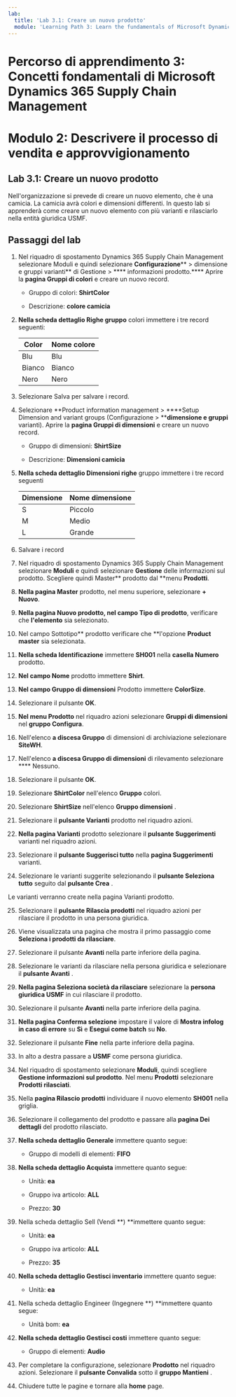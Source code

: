 ```yaml
---
lab:
  title: 'Lab 3.1: Creare un nuovo prodotto'
  module: 'Learning Path 3: Learn the fundamentals of Microsoft Dynamics 365 Supply Chain Management'
---
```


# Percorso di apprendimento 3: Concetti fondamentali di Microsoft Dynamics 365 Supply Chain Management
# Modulo 2: Descrivere il processo di vendita e approvvigionamento

## Lab 3.1: Creare un nuovo prodotto

Nell'organizzazione si prevede di creare un nuovo elemento, che è una camicia. La camicia avrà colori e dimensioni differenti. In questo lab si apprenderà come creare un nuovo elemento con più varianti e rilasciarlo nella entità giuridica USMF.

## Passaggi del lab

1. Nel riquadro di spostamento Dynamics 365 Supply Chain Management selezionare Moduli e quindi selezionare **Configurazione**** > dimensione e gruppi varianti** di Gestione > **** informazioni prodotto.**** Aprire la **pagina Gruppi di colori** e creare un nuovo record.

    - Gruppo di colori: **ShirtColor**

    - Descrizione: **colore camicia**

2. **Nella scheda dettaglio Righe gruppo** colori immettere i tre record seguenti:

    | **Color** | **Nome colore** |
    |-----------|----------------|
    | Blu      | Blu           |
    | Bianco     | Bianco          |
    | Nero     | Nero          |


3. Selezionare Salva per salvare i record.

4. Selezionare **Product information management > ****Setup Dimension and variant groups (Configurazione > ****dimensione e gruppi** varianti). Aprire la **pagina Gruppi di dimensioni** e creare un nuovo record.

    - Gruppo di dimensioni: **ShirtSize**

    - Descrizione: **Dimensioni camicia**

5. **Nella scheda dettaglio Dimensioni righe** gruppo immettere i tre record seguenti

    | **Dimensione** | **Nome dimensione** |
    |----------|---------------|
    | S        | Piccolo         |
    | M        | Medio        |
    | L        | Grande         |


6. Salvare i record

7. Nel riquadro di spostamento Dynamics 365 Supply Chain Management selezionare **Moduli** e quindi selezionare **Gestione** delle informazioni sul prodotto. Scegliere quindi Master** prodotto dal **menu **Prodotti**.

8. **Nella pagina Master** prodotto, nel menu superiore, selezionare **+ Nuovo**.

9. **Nella pagina Nuovo prodotto, nel **campo Tipo di** prodotto**, verificare che **l'elemento** sia selezionato.

10. Nel campo Sottotipo** prodotto verificare che **l'opzione **Product** **master** sia selezionata.

11. **Nella scheda Identificazione** immettere **SH001** nella **casella Numero** prodotto.

12. **Nel campo Nome** prodotto immettere **Shirt**.

13. **Nel campo Gruppo di dimensioni** Prodotto immettere **ColorSize**.

14. Selezionare il pulsante **OK**.

15. **Nel menu Prodotto** nel riquadro azioni selezionare **Gruppi di dimensioni** nel **gruppo Configura**.

16. Nell'elenco **a discesa Gruppo** di dimensioni di archiviazione selezionare **SiteWH**.

17. Nell'elenco **a discesa Gruppo di dimensioni** di rilevamento selezionare **** Nessuno.

18. Selezionare il pulsante **OK**.

19. Selezionare **ShirtColor** nell'elenco **Gruppo** colori.

20. Selezionare **ShirtSize** nell'elenco **Gruppo dimensioni** .

21. Selezionare il **pulsante Varianti** prodotto nel riquadro azioni.

22. **Nella pagina Varianti** prodotto selezionare il **pulsante Suggerimenti** varianti nel riquadro azioni.

23. Selezionare il **pulsante Suggerisci tutto** nella **pagina Suggerimenti** varianti.

24. Selezionare le varianti suggerite selezionando il **pulsante Seleziona tutto** seguito dal **pulsante Crea** .

Le varianti verranno create nella pagina Varianti prodotto.

25. Selezionare il **pulsante Rilascia prodotti** nel riquadro azioni per rilasciare il prodotto in una persona giuridica.

26. Viene visualizzata una pagina che mostra il primo passaggio come **Seleziona i prodotti da rilasciare**.

27. Selezionare il pulsante **Avanti** nella parte inferiore della pagina.

28. Selezionare le varianti da rilasciare nella persona giuridica e selezionare il **pulsante Avanti** .

29. **Nella pagina Seleziona società da rilasciare** selezionare la **persona giuridica USMF** in cui rilasciare il prodotto.

30. Selezionare il pulsante **Avanti** nella parte inferiore della pagina.

31. **Nella pagina Conferma selezione** impostare il valore di **Mostra infolog in caso di errore** su **Sì** e **Esegui come batch** su **No**.

32. Selezionare il pulsante **Fine** nella parte inferiore della pagina.

33. In alto a destra passare a **USMF** come persona giuridica.

34. Nel riquadro di spostamento selezionare **Moduli**, quindi scegliere **Gestione informazioni sul prodotto**. Nel menu **Prodotti** selezionare **Prodotti rilasciati**.

33. Nella **pagina Rilascio prodotti** individuare il nuovo elemento **SH001** nella griglia.

34. Selezionare il collegamento del prodotto e passare alla **pagina Dei dettagli** del prodotto rilasciato.

35. **Nella scheda dettaglio Generale** immettere quanto segue:

    - Gruppo di modelli di elementi: **FIFO**

36. **Nella scheda dettaglio Acquista** immettere quanto segue:

    - Unità: **ea**

    - Gruppo iva articolo: **ALL**

    - Prezzo: **30**

37. Nella scheda dettaglio Sell (Vendi **) **immettere quanto segue:

    - Unità: **ea**

    - Gruppo iva articolo: **ALL**

    - Prezzo: **35**

38. **Nella scheda dettaglio Gestisci inventario** immettere quanto segue:

    - Unità: **ea**

39. Nella scheda dettaglio Engineer (Ingegnere **) **immettere quanto segue:

    - Unità bom: **ea**

40. **Nella scheda dettaglio Gestisci costi** immettere quanto segue:

    - Gruppo di elementi: **Audio**

41. Per completare la configurazione, selezionare **Prodotto** nel riquadro azioni. Selezionare il **pulsante Convalida** sotto il **gruppo Mantieni** .

42. Chiudere tutte le pagine e tornare alla **home** page.

 
